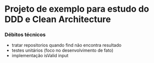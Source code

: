 # Projeto de exemplo para estudo do DDD e Clean Architecture

### Débitos técnicos

- tratar repositorios quando find não encontra resultado
- testes unitários (foco no desenvolvimento de fato)
- implementação isValid input
